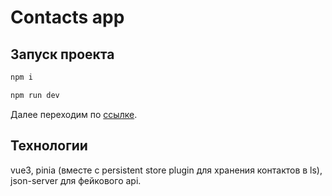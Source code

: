 # Contacts app

## Запуск проекта

```js 
npm i

npm run dev
```

Далее переходим по [ссылке](http://localhost:5173).

## Технологии 
vue3, pinia (вместе с persistent store plugin для хранения контактов в ls), json-server для фейкового api. 
